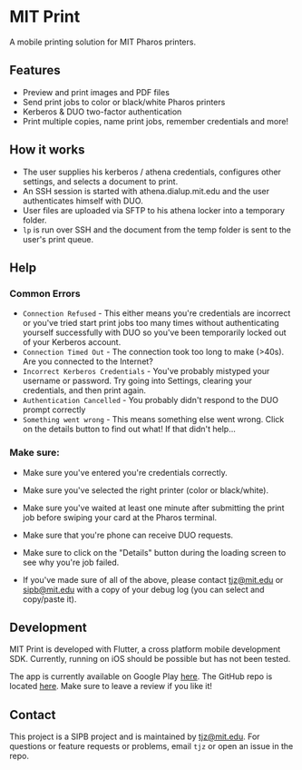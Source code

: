 # MIT Print

A mobile printing solution for MIT Pharos printers. 

 ## Features

- Preview and print images and PDF files
- Send print jobs to color or black/white Pharos printers
- Kerberos & DUO two-factor authentication
- Print multiple copies, name print jobs, remember credentials and more!

 ## How it works

- The user supplies his kerberos / athena credentials, configures other settings, and selects a document to print. 
- An SSH session is started with athena.dialup.mit.edu and the user authenticates himself with DUO.
- User files are uploaded via SFTP to his athena locker into a temporary folder.
- `lp` is run over SSH and the document from the temp folder is sent to the user's print queue.

 ## Help
 ### Common Errors
- `Connection Refused` - This either means you're credentials are incorrect or you've tried start print jobs too many times without authenticating yourself successfully with DUO so you've been temporarily locked out of your Kerberos account.
- `Connection Timed Out` - The connection took too long to make (>40s). Are you connected to the Internet?
- `Incorrect Kerberos Credentials` - You've probably mistyped your username or password. Try going into Settings, clearing your credentials, and then print again.
- `Authentication Cancelled` - You probably didn't respond to the DUO prompt correctly
- `Something went wrong` - This means something else went wrong. Click on the details button to find out what! If that didn't help...

 ### Make sure:
- Make sure you've entered you're credentials correctly.
- Make sure you've selected the right printer (color or black/white).
- Make sure you've waited at least one minute after submitting the print job before swiping your card at the Pharos terminal.
- Make sure that you're phone can receive DUO requests.
- Make sure to click on the "Details" button during the loading screen to see why you're job failed.

- If you've made sure of all of the above, please contact <tjz@mit.edu> or <sipb@mit.edu> with a copy of your debug log (you can select and copy/paste it).



 ## Development
MIT Print is developed with Flutter, a cross platform mobile development SDK. Currently, running on iOS should be possible but has not been tested.

The app is currently available on Google Play [here](https://play.google.com/store/apps/details?id=com.tzgames.mitprint). The GitHub repo is located [here](https://github.com/travisjayday/mitprint). Make sure to leave a review if you like it!

 ## Contact
This project is a SIPB project and is maintained by <tjz@mit.edu>. For questions or feature requests or problems, email `tjz` or open an issue in the repo.
